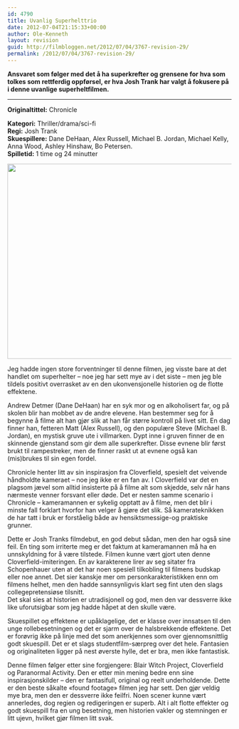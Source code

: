 ```yaml
---
id: 4790
title: Uvanlig Superhelttrio
date: 2012-07-04T21:15:33+00:00
author: Ole-Kenneth
layout: revision
guid: http://filmbloggen.net/2012/07/04/3767-revision-29/
permalink: /2012/07/04/3767-revision-29/
---
```

**Ansvaret som følger med det å ha superkrefter og grensene for hva som tolkes som rettferdig oppførsel, er hva Josh Trank har valgt å fokusere på i denne uvanlige superheltfilmen.**  
****

**<!--more-->Originaltittel:** Chronicle

  
**Kategori:** Thriller/drama/sci-fi  
**Regi:** Josh Trank  
**Skuespillere:** Dane DeHaan, Alex Russell, Michael B. Jordan, Michael Kelly, Anna Wood, Ashley Hinshaw, Bo Petersen.  
**Spilletid:** 1 time og 24 minutter

<a href="http://filmbloggen.net/2012/05/28/uvanlig-superhelttrio/chronicle11/" rel="attachment wp-att-3800"><img class="alignnone size-large wp-image-3800" src="http://filmbloggen.net/wp-content/uploads//2012/05/Chronicle11-620x438.jpg" alt="" width="620" height="438" /></a>

Jeg hadde ingen store forventninger til denne filmen, jeg visste bare at det handlet om superhelter &#8211; noe jeg har sett mye av i det siste &#8211; men jeg ble tildels positivt overrasket av en den ukonvensjonelle historien og de flotte effektene.

Andrew Detmer (Dane DeHaan) har en syk mor og en alkoholisert far, og på skolen blir han mobbet av de andre elevene. Han bestemmer seg for å begynne å filme alt han gjør slik at han får større kontroll på livet sitt. En dag finner han, fetteren Matt (Alex Russell), og den populære Steve (Michael B. Jordan), en mystisk gruve ute i villmarken. Dypt inne i gruven finner de en skinnende gjenstand som gir dem alle superkrefter. Disse evnene blir først brukt til rampestreker, men de finner raskt ut at evnene også kan (mis)brukes til sin egen fordel.

Chronicle henter litt av sin inspirasjon fra Cloverfield, spesielt det veivende håndholdte kameraet &#8211; noe jeg ikke er en fan av. I Cloverfield var det en plagsom jævel som alltid insisterte på å filme alt som skjedde, selv når hans nærmeste venner forsvant eller døde. Det er nesten samme scenario i Chronicle &#8211; kameramannen er sykelig opptatt av å filme, men det blir i minste fall forklart hvorfor han velger å gjøre det slik. Så kamerateknikken de har tatt i bruk er forståelig både av hensiktsmessige-og praktiske grunner.

Dette er Josh Tranks filmdebut, en god debut sådan, men den har også sine feil. En ting som irriterte meg er det faktum at kameramannen må ha en unnskyldning for å være tilstede. Filmen kunne vært gjort uten denne Cloverfield-imiteringen. En av karakterene lirer av seg sitater fra Schopenhauer uten at det har noen spesiell tilkobling til filmens budskap eller noe annet. Det sier kanskje mer om personkarakteristikken enn om filmens helhet, men den hadde sannsynligvis klart seg fint uten den slags collegepretensiøse tilsnitt.  
Det skal sies at historien er utradisjonell og god, men den var dessverre ikke like uforutsigbar som jeg hadde håpet at den skulle være.

Skuespillet og effektene er upåklagelige, det er klasse over innsatsen til den unge rollebesetningen og det er sjarm over de halsbrekkende effektene. Det er forøvrig ikke på linje med det som anerkjennes som over gjennomsnittlig godt skuespill. Det er et slags studentfilm-særpreg over det hele. Fantasien og originaliteten ligger på nest øverste hylle, det er bra, men ikke fantastisk.

Denne filmen følger etter sine forgjengere: Blair Witch Project, Cloverfield og Paranormal Activity. Den er etter min mening bedre enn sine inspirasjonskilder &#8211; den er fantasifull, original og reelt underholdende. Dette er den beste såkalte &laquo;found footage&raquo; filmen jeg har sett. Den gjør veldig mye bra, men den er dessverre ikke feilfri. Noen scener kunne vært annerledes, dog regien og redigeringen er superb. Alt i alt flotte effekter og godt skuespill fra en ung besetning, men historien vakler og stemningen er litt ujevn, hvilket gjør filmen litt svak.

<div class="video-shortcode">
</div>

&nbsp;